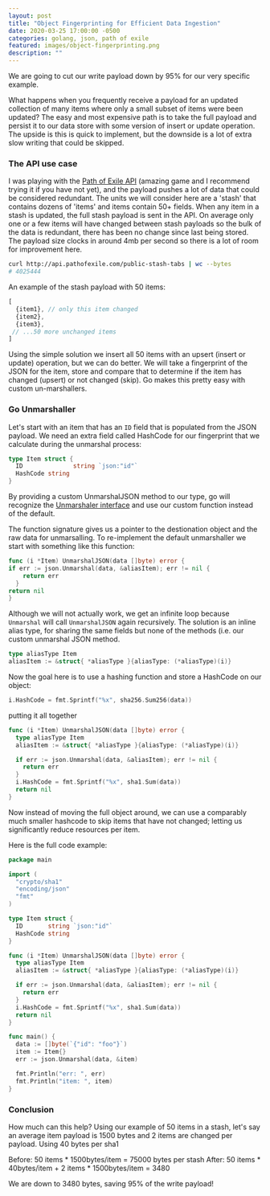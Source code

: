 ```yaml
---
layout: post
title: "Object Fingerprinting for Efficient Data Ingestion"
date: 2020-03-25 17:00:00 -0500
categories: golang, json, path of exile
featured: images/object-fingerprinting.png
description: ""
---
```


We are going to cut our write payload down by 95% for our very specific example.

What happens when you frequently receive a payload for an updated collection of many items where only a small subset of items were been updated? The easy and most expensive path is to take the full payload and persist it to our data store with some version of insert or update operation. The upside is this is quick to implement, but the downside is a lot of extra slow writing that could be skipped.

### The API use case
I was playing with the [Path of Exile API][2] (amazing game and I recommend trying it if you have not yet), and the payload pushes a lot of data that could be considered redundant. The units we will consider here are a 'stash' that contains dozens of 'items' and items contain 50+ fields. When any item in a stash is updated, the full stash payload is sent in the API. On average only one or a few items will have changed between stash payloads so the bulk of the data is redundant, there has been no change since last being stored. The payload size clocks in around 4mb per second so there is a lot of room for improvement here.

```bash
curl http://api.pathofexile.com/public-stash-tabs | wc --bytes
# 4025444
```
An example of the stash payload with 50 items:

```javascript
[
  {item1}, // only this item changed
  {item2},
  {item3},
 // ...50 more unchanged items
]
```

Using the simple solution we insert all 50 items with an upsert (insert or update) operation, but we can do better. We will take a fingerprint of the JSON for the item, store and compare that to determine if the item has changed (upsert) or not changed (skip). Go makes this pretty easy with custom un-marshallers.


### Go Unmarshaller

Let's start with an item that has an `ID` field that is populated from the JSON payload. We need an extra field called HashCode for our fingerprint that we calculate during the unmarshal process:

```go
type Item struct {
  ID              string `json:"id"`
  HashCode string
}
```

By providing a custom UnmarshalJSON method to our type, go will recognize the [Unmarshaler interface][1] and use our custom function instead of the default.

The function signature gives us a pointer to the destionation object and the raw data for unmarsalling. To re-implement the default unmarshaller we start with something like this function:

```go
func (i *Item) UnmarshalJSON(data []byte) error {
if err := json.Unmarshal(data, &aliasItem); err != nil {
    return err
  }
return nil
}
```

Although we will not actually work, we get an infinite loop because `Unmarshal` will call `UnmarshalJSON` again recursively. The solution is an inline alias type, for sharing the same fields but none of the methods (i.e. our custom unmarshal JSON method.

```go
type aliasType Item
aliasItem := &struct{ *aliasType }{aliasType: (*aliasType)(i)}
```

Now the goal here is to use a hashing function and store a HashCode on our object:

```go
i.HashCode = fmt.Sprintf("%x", sha256.Sum256(data))
```

putting it all together

```go
func (i *Item) UnmarshalJSON(data []byte) error {
  type aliasType Item
  aliasItem := &struct{ *aliasType }{aliasType: (*aliasType)(i)}

  if err := json.Unmarshal(data, &aliasItem); err != nil {
    return err
  }
  i.HashCode = fmt.Sprintf("%x", sha1.Sum(data))
  return nil
}
```

Now instead of moving the full object around, we can use a comparably much smaller hashcode to skip items that have not changed; letting us significantly reduce resources per item.

Here is the full code example:

```go
package main

import (
  "crypto/sha1"
  "encoding/json"
  "fmt"
)

type Item struct {
  ID       string `json:"id"`
  HashCode string
}

func (i *Item) UnmarshalJSON(data []byte) error {
  type aliasType Item
  aliasItem := &struct{ *aliasType }{aliasType: (*aliasType)(i)}

  if err := json.Unmarshal(data, &aliasItem); err != nil {
    return err
  }
  i.HashCode = fmt.Sprintf("%x", sha1.Sum(data))
  return nil
}

func main() {
  data := []byte(`{"id": "foo"}`)
  item := Item{}
  err := json.Unmarshal(data, &item)

  fmt.Println("err: ", err)
  fmt.Println("item: ", item)
}
```

### Conclusion

How much can this help? Using our example of 50 items in a stash, let's say an average item payload is 1500 bytes and 2 items are changed per payload. Using 40 bytes per sha1

Before: 50 items * 1500bytes/item = 75000 bytes per stash
After: 50 items * 40bytes/item + 2 items * 1500bytes/item = 3480

We are down to 3480 bytes, saving 95% of the write payload!


[1]: https://github.com/golang/go/blob/54697702e435bddb69c0b76b25b3209c78d2120a/src/encoding/json/decode.go#L118-L120
[2]: https://www.pathofexile.com/developer/docs/api-resource-public-stash-tabs#intro
